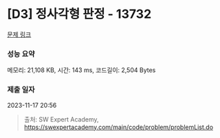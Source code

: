 # [D3] 정사각형 판정 - 13732 

[문제 링크](https://swexpertacademy.com/main/code/problem/problemDetail.do?contestProbId=AX8BAN1qTwoDFARO) 

### 성능 요약

메모리: 21,108 KB, 시간: 143 ms, 코드길이: 2,504 Bytes

### 제출 일자

2023-11-17 20:56



> 출처: SW Expert Academy, https://swexpertacademy.com/main/code/problem/problemList.do